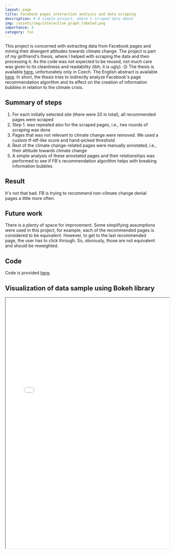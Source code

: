 ```yaml
---
layout: page
title: Facebook pages interaction analysis and data scraping
description: # A simple project, where I scraped data about 
img: /assets/img/interactive_graph_labeled.png
importance: 3
category: fun
---
```


This project is concerned with extracting data from Facebook pages and mining their divergent attitudes towards climate 
change. 
The project is part of my girlfriend's thesis, where I helped with scraping the data and then processing it.
As the code was not expected to be reused, not much care was given to its cleanliness and readability (tbh, it is ugly). 😥
The thesis is available [here](https://dspace.cuni.cz/handle/20.500.11956/148143?locale-attribute=en), unfortunately 
only in Czech.
The English abstract is available 
[here](https://dspace.cuni.cz/bitstream/handle/20.500.11956/148143/120399369.pdf?sequence=3&isAllowed=y).
In short, the thesis tries to indirectly analyze Facebook's page recommendation algorithm and its effect on the creation 
of information bubbles in relation to the climate crisis.


## Summary of steps

1. For each initially selected site (there were 20 in total), all recommended pages were scraped
2. Step 1. was repeated also for the scraped pages, i.e., two rounds of scraping was done
3. Pages that was not relevant to climate change were removed. We used a custom tf-idf-like score and hand-picked threshold
4. Rest of the climate change-related pages were manually annotated, i.e., their attitude towards climate change
5. A simple analysis of these annotated pages and their relationships was performed to see if FB's recommendation algorithm helps with breaking information bubbles


## Result

It's not that bad. FB is trying to recommend non-climate change denial pages a little more often.


## Future work

There is a plenty of space for improvement. 
Some simplifying assumptions were used in this project, for example, each of the recommended pages is considered to be equivalent.
However, to get to the last recommended page, the user has to click through. 
So, obviously, those are not equivalent and should be reweighted.


## Code

Code is provided [here](https://github.com/ryparmar/fb-related-pages).


## Visualization of data sample using Bokeh library

<iframe
  src="/assets/visualizations/interactive_graph_labeled.html"
  style="width:107%; height:825px;"
></iframe>

<!-- Every project has a beautiful feature showcase page.
It's easy to include images in a flexible 3-column grid format.
Make your photos 1/3, 2/3, or full width.

To give your project a background in the portfolio page, just add the img tag to the front matter like so:

    ---
    layout: page
    title: project
    description: a project with a background image
    img: /assets/img/12.jpg
    ---



<div class="row">
    <div class="col-sm mt-3 mt-md-0">
        <img class="img-fluid rounded z-depth-1" src="{{ '/assets/img/1.jpg' | relative_url }}" alt="" title="example image"/>
    </div>
    <div class="col-sm mt-3 mt-md-0">
        <img class="img-fluid rounded z-depth-1" src="{{ '/assets/img/3.jpg' | relative_url }}" alt="" title="example image"/>
    </div>
    <div class="col-sm mt-3 mt-md-0">
        <img class="img-fluid rounded z-depth-1" src="{{ '/assets/img/5.jpg' | relative_url }}" alt="" title="example image"/>
    </div>
</div>
<div class="caption">
    Caption photos easily. On the left, a road goes through a tunnel. Middle, leaves artistically fall in a hipster photoshoot. Right, in another hipster photoshoot, a lumberjack grasps a handful of pine needles.
</div>
<div class="row">
    <div class="col-sm mt-3 mt-md-0">
        <img class="img-fluid rounded z-depth-1" src="{{ '/assets/img/5.jpg' | relative_url }}" alt="" title="example image"/>
    </div>
</div>
<div class="caption">
    This image can also have a caption. It's like magic.
</div>

You can also put regular text between your rows of images.
Say you wanted to write a little bit about your project before you posted the rest of the images.
You describe how you toiled, sweated, *bled* for your project, and then... you reveal it's glory in the next row of images.


<div class="row justify-content-sm-center">
    <div class="col-sm-8 mt-3 mt-md-0">
        <img class="img-fluid rounded z-depth-1" src="{{ '/assets/img/6.jpg' | relative_url }}" alt="" title="example image"/>
    </div>
    <div class="col-sm-4 mt-3 mt-md-0">
        <img class="img-fluid rounded z-depth-1" src="{{ '/assets/img/11.jpg' | relative_url }}" alt="" title="example image"/>
    </div>
</div>
<div class="caption">
    You can also have artistically styled 2/3 + 1/3 images, like these.
</div>


The code is simple.
Just wrap your images with `<div class="col-sm">` and place them inside `<div class="row">` (read more about the <a href="https://getbootstrap.com/docs/4.4/layout/grid/" target="_blank">Bootstrap Grid</a> system).
To make images responsive, add `img-fluid` class to each; for rounded corners and shadows use `rounded` and `z-depth-1` classes.
Here's the code for the last row of images above:

```html
<div class="row justify-content-sm-center">
    <div class="col-sm-8 mt-3 mt-md-0">
        <img class="img-fluid rounded z-depth-1" src="{{ '/assets/img/6.jpg' | relative_url }}" alt="" title="example image"/>
    </div>
    <div class="col-sm-4 mt-3 mt-md-0">
        <img class="img-fluid rounded z-depth-1" src="{{ '/assets/img/11.jpg' | relative_url }}" alt="" title="example image"/>
    </div>
</div>
``` -->
